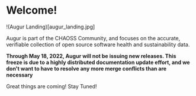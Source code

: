 # Welcome!

!(Augur Landing)[augur_landing.jpg]

Augur is part of the CHAOSS Community, and focuses on the accurate, verifiable collection of open source software health and sustainability data. 

**Through May 18, 2022, Augur will not be issuing new releases. This freeze is due to a highly distributed documentation update effort, and we don't want to have to resolve any more merge conflicts than are necessary**

Great things are coming! Stay Tuned!
